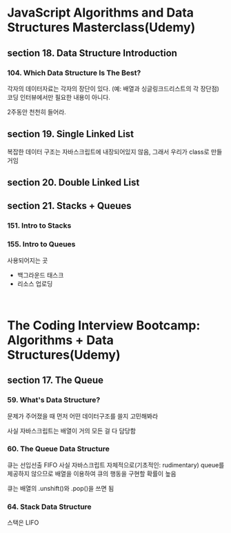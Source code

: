 # JavaScript Algorithms and Data Structures Masterclass(Udemy)

## section 18. Data Structure Introduction

### 104. Which Data Structure Is The Best?

<!-- https://cs.slides.com/colt_steele/es2015-class-syntax -->
<!-- https://cs.slides.com/colt_steele/es2015-class-syntax -->

각자의 데이터자료는 각자의 장단이 있다.
(예: 배열과 싱글링크드리스트의 각 장단점)
코딩 인터뷰에서만 필요한 내용이 아니다.

2주동안 천천히 들어라.

## section 19. Single Linked List

복잡한 데이터 구조는 자바스크립트에 내장되어있지 않음,
그래서 우리가 class로 만들 거임

## section 20. Double Linked List

## section 21. Stacks + Queues

### 151. Intro to Stacks

<!-- https://cs.slides.com/colt_steele/stacks -->

### 155. Intro to Queues

사용되어지는 곳

- 백그라운드 태스크
- 리소스 업로딩

<br />

# The Coding Interview Bootcamp: Algorithms + Data Structures(Udemy)

## section 17. The Queue

### 59. What's Data Structure?

문제가 주어졌을 때 먼저 어떤 데이터구조를 쓸지 고민해봐라

사실 자바스크립트는 배열이 거의 모든 걸 다 담당함

### 60. The Queue Data Structure

큐는 선입선출 FIFO
사실 자바스크립트 자체적으로(기초적인: rudimentary) queue를 제공하지 않으므로
배열을 이용하여 큐의 행동을 구현할 확률이 높음

큐는 배열의 .unshift()와 .pop()을 쓰면 됨

### 64. Stack Data Structure

스택은 LIFO
